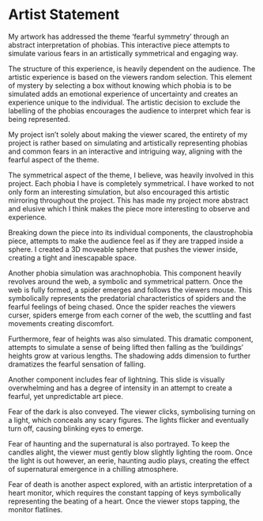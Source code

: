 # Artist Statement

My artwork has addressed the theme ‘fearful symmetry’ through an abstract interpretation of phobias. This interactive piece attempts to simulate various fears in an artistically symmetrical and engaging way.

The structure of this experience, is heavily dependent on the audience. The artistic experience is based on the viewers random selection. This element of mystery by selecting a box without knowing which phobia is to be simulated adds an emotional experience of uncertainty and creates an experience unique to the individual. The artistic decision to exclude the labelling of the phobias encourages the audience to interpret which fear is being represented. 

My project isn’t solely about making the viewer scared, the entirety of my project is  rather based on simulating and artistically representing phobias and common fears in an interactive and intriguing way, aligning with the fearful aspect of the theme. 

The symmetrical aspect of the theme, I believe, was heavily involved in this project. Each phobia I have is completely symmetrical. I have worked to not only form an interesting simulation, but also encouraged this artistic mirroring throughout the project. This has made my project more abstract and elusive which I think makes the piece more interesting to observe and experience. 

Breaking down the piece into its individual components, the claustrophobia piece, attempts to make the audience feel as if they are trapped inside a sphere. I created a 3D moveable sphere that pushes the viewer inside, creating a tight and inescapable space. 

Another phobia simulation was arachnophobia. This component heavily revolves around the web, a symbolic and symmetrical pattern. Once the web is fully formed, a spider emerges and follows the viewers mouse. This symbolically represents the predatorial characteristics of spiders and the fearful feelings of being chased. Once the spider reaches the viewers curser, spiders emerge from each corner of the web, the scuttling and fast movements creating discomfort. 

Furthermore, fear of heights was also simulated. This dramatic component, attempts to simulate a sense of being lifted then falling as the ‘buildings’ heights grow at various lengths. The shadowing adds dimension to further dramatizes the fearful sensation of falling. 

Another component includes fear of lightning. This slide is visually overwhelming and has a degree of intensity in an attempt to create a fearful, yet unpredictable art piece. 

Fear of the dark is also conveyed. The viewer clicks, symbolising turning on a light, which conceals any scary figures. The lights flicker and eventually turn off, causing blinking eyes to emerge.  

Fear of haunting and the supernatural is also portrayed. To keep the candles alight, the viewer must gently blow slightly lighting the room. Once the light is out however, an eerie, haunting audio plays, creating the effect of supernatural emergence in a chilling atmosphere. 

Fear of death is another aspect explored, with an artistic interpretation of a heart monitor, which requires the constant tapping of keys symbolically representing the beating of a heart. Once the viewer stops tapping, the monitor flatlines. 


